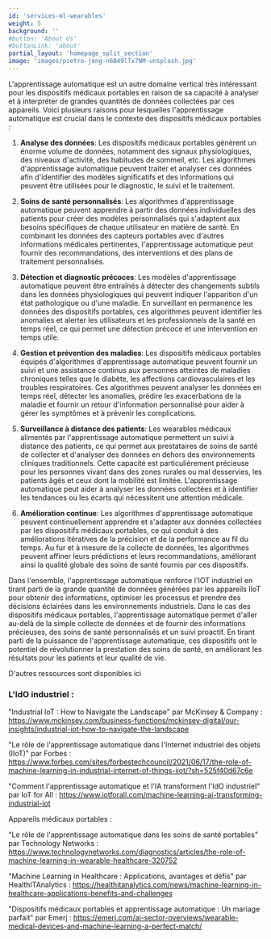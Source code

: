 ```yaml
---
id: 'services-ml-wearables'
weight: 5
background: ''
#button: 'About Us'
#buttonLink: 'about'
partial_layout: 'homepage_split_section'
image: 'images/pietro-jeng-n6B49lTx7NM-unsplash.jpg'
---
```

L'apprentissage automatique est un autre domaine vertical très intéressant pour les dispositifs médicaux portables en raison de sa capacité à analyser et à interpréter de grandes quantités de données collectées par ces appareils. Voici plusieurs raisons pour lesquelles l'apprentissage automatique est crucial dans le contexte des dispositifs médicaux portables : 

 

1. **Analyse des données**: Les dispositifs médicaux portables génèrent un énorme volume de données, notamment des signaux physiologiques, des niveaux d'activité, des habitudes de sommeil, etc. Les algorithmes d'apprentissage automatique peuvent traiter et analyser ces données afin d'identifier des modèles significatifs et des informations qui peuvent être utilisées pour le diagnostic, le suivi et le traitement. 

 

2. **Soins de santé personnalisés**: Les algorithmes d'apprentissage automatique peuvent apprendre à partir des données individuelles des patients pour créer des modèles personnalisés qui s'adaptent aux besoins spécifiques de chaque utilisateur en matière de santé. En combinant les données des capteurs portables avec d'autres informations médicales pertinentes, l'apprentissage automatique peut fournir des recommandations, des interventions et des plans de traitement personnalisés. 

 

3. **Détection et diagnostic précoces**: Les modèles d'apprentissage automatique peuvent être entraînés à détecter des changements subtils dans les données physiologiques qui peuvent indiquer l'apparition d'un état pathologique ou d'une maladie. En surveillant en permanence les données des dispositifs portables, ces algorithmes peuvent identifier les anomalies et alerter les utilisateurs et les professionnels de la santé en temps réel, ce qui permet une détection précoce et une intervention en temps utile. 

 

4. **Gestion et prévention des maladies**: Les dispositifs médicaux portables équipés d'algorithmes d'apprentissage automatique peuvent fournir un suivi et une assistance continus aux personnes atteintes de maladies chroniques telles que le diabète, les affections cardiovasculaires et les troubles respiratoires. Ces algorithmes peuvent analyser les données en temps réel, détecter les anomalies, prédire les exacerbations de la maladie et fournir un retour d'information personnalisé pour aider à gérer les symptômes et à prévenir les complications. 

 

5. **Surveillance à distance des patients**: Les wearables médicaux alimentés par l'apprentissage automatique permettent un suivi à distance des patients, ce qui permet aux prestataires de soins de santé de collecter et d'analyser des données en dehors des environnements cliniques traditionnels. Cette capacité est particulièrement précieuse pour les personnes vivant dans des zones rurales ou mal desservies, les patients âgés et ceux dont la mobilité est limitée. L'apprentissage automatique peut aider à analyser les données collectées et à identifier les tendances ou les écarts qui nécessitent une attention médicale. 

 

6. **Amélioration continue**: Les algorithmes d'apprentissage automatique peuvent continuellement apprendre et s'adapter aux données collectées par les dispositifs médicaux portables, ce qui conduit à des améliorations itératives de la précision et de la performance au fil du temps. Au fur et à mesure de la collecte de données, les algorithmes peuvent affiner leurs prédictions et leurs recommandations, améliorant ainsi la qualité globale des soins de santé fournis par ces dispositifs. 

 

Dans l'ensemble, l'apprentissage automatique renforce l'IOT industriel en tirant parti de la grande quantité de données générées par les appareils IIoT pour obtenir des informations, optimiser les processus et prendre des décisions éclairées dans les environnements industriels. Dans le cas des dispositifs médicaux portables, l'apprentissage automatique permet d'aller au-delà de la simple collecte de données et de fournir des informations précieuses, des soins de santé personnalisés et un suivi proactif. En tirant parti de la puissance de l'apprentissage automatique, ces dispositifs ont le potentiel de révolutionner la prestation des soins de santé, en améliorant les résultats pour les patients et leur qualité de vie. 

 

D'autres ressources sont disponibles ici 

 

### L'IdO industriel : 

 

"Industrial IoT : How to Navigate the Landscape" par McKinsey & Company : https://www.mckinsey.com/business-functions/mckinsey-digital/our-insights/industrial-iot-how-to-navigate-the-landscape 

 

"Le rôle de l'apprentissage automatique dans l'Internet industriel des objets (IIoT)" par Forbes : https://www.forbes.com/sites/forbestechcouncil/2021/06/17/the-role-of-machine-learning-in-industrial-internet-of-things-iiot/?sh=525f40d67c6e 

 

"Comment l'apprentissage automatique et l'IA transforment l'IdO industriel" par IoT for All : https://www.iotforall.com/machine-learning-ai-transforming-industrial-iot 

 

Appareils médicaux portables : 

 

"Le rôle de l'apprentissage automatique dans les soins de santé portables" par Technology Networks : https://www.technologynetworks.com/diagnostics/articles/the-role-of-machine-learning-in-wearable-healthcare-320752 

 

"Machine Learning in Healthcare : Applications, avantages et défis" par HealthITAnalytics : https://healthitanalytics.com/news/machine-learning-in-healthcare-applications-benefits-and-challenges 

 

"Dispositifs médicaux portables et apprentissage automatique : Un mariage parfait" par Emerj : https://emerj.com/ai-sector-overviews/wearable-medical-devices-and-machine-learning-a-perfect-match/ 